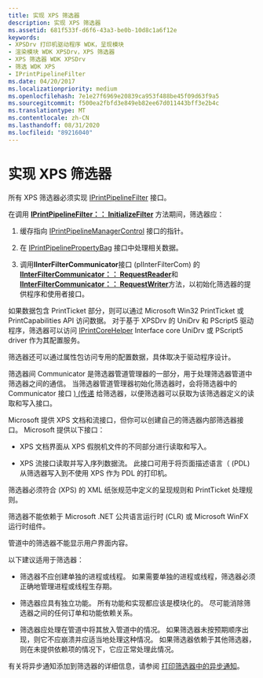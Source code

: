 ```yaml
---
title: 实现 XPS 筛选器
description: 实现 XPS 筛选器
ms.assetid: 681f533f-d6f6-43a3-be0b-10d8c1a6f12e
keywords:
- XPSDrv 打印机驱动程序 WDK，呈现模块
- 渲染模块 WDK XPSDrv，XPS 筛选器
- XPS 筛选器 WDK XPSDrv
- 筛选 WDK XPS
- IPrintPipelineFilter
ms.date: 04/20/2017
ms.localizationpriority: medium
ms.openlocfilehash: 7e1e27f6969e20839ca953f488be45f09d63f9a5
ms.sourcegitcommit: f500ea2fbfd3e849eb82ee67d011443bff3e2b4c
ms.translationtype: MT
ms.contentlocale: zh-CN
ms.lasthandoff: 08/31/2020
ms.locfileid: "89216040"
---
```

# <a name="implementing-xps-filters"></a>实现 XPS 筛选器


所有 XPS 筛选器必须实现 [IPrintPipelineFilter](/windows-hardware/drivers/ddi/filterpipeline/nn-filterpipeline-iprintpipelinefilter) 接口。

在调用 [**IPrintPipelineFilter：： InitializeFilter**](/windows-hardware/drivers/ddi/filterpipeline/nf-filterpipeline-iprintpipelinefilter-initializefilter) 方法期间，筛选器应：

1.  缓存指向 [IPrintPipelineManagerControl](/windows-hardware/drivers/ddi/filterpipeline/nn-filterpipeline-iprintpipelinemanagercontrol) 接口的指针。

2.  在 [IPrintPipelinePropertyBag](/windows-hardware/drivers/ddi/filterpipeline/nn-filterpipeline-iprintpipelinepropertybag) 接口中处理相关数据。

3.  调用**IInterFilterCommunicator**接口 (pIInterFilterCom) 的[**IInterFilterCommunicator：： RequestReader**](/windows-hardware/drivers/ddi/filterpipeline/nf-filterpipeline-iinterfiltercommunicator-requestreader)和[**IInterFilterCommunicator：： RequestWriter**](/windows-hardware/drivers/ddi/filterpipeline/nf-filterpipeline-iinterfiltercommunicator-requestwriter)方法，以初始化筛选器的提供程序和使用者接口。

如果数据包含 PrintTicket 部分，则可以通过 Microsoft Win32 PrintTicket 或 PrintCapabilities API 访问数据。 对于基于 XPSDrv 的 UniDrv 和 PScript5 驱动程序，筛选器可以访问 [IPrintCoreHelper](/windows-hardware/drivers/ddi/prcomoem/nn-prcomoem-iprintcorehelper) Interface core UniDrv 或 PScript5 driver 作为其配置服务。

筛选器还可以通过属性包访问专用的配置数据，具体取决于驱动程序设计。

筛选器间 Communicator 是筛选器管道管理器的一部分，用于处理筛选器管道中筛选器之间的通信。 当筛选器管道管理器初始化筛选器时，会将筛选器中的 Communicator 接口 [)  (传递](/windows-hardware/drivers/ddi/filterpipeline/nn-filterpipeline-iinterfiltercommunicator) 给筛选器，以便筛选器可以获取为该筛选器定义的读取和写入接口。

Microsoft 提供 XPS 文档和流接口，但你可以创建自己的筛选器内部筛选器接口。 Microsoft 提供以下接口：

-   XPS 文档界面从 XPS 假脱机文件的不同部分进行读取和写入。

-   XPS 流接口读取并写入序列数据流。 此接口可用于将页面描述语言（ (PDL) 从筛选器写入到不使用 XPS 作为 PDL 的打印机。

筛选器必须符合 (XPS) 的 XML 纸张规范中定义的呈现规则和 PrintTicket 处理规则。

筛选器不能依赖于 Microsoft .NET 公共语言运行时 (CLR) 或 Microsoft WinFX 运行时组件。

管道中的筛选器不能显示用户界面内容。

以下建议适用于筛选器：

-   筛选器不应创建单独的进程或线程。 如果需要单独的进程或线程，筛选器必须正确地管理进程或线程生存期。

-   筛选器应具有独立功能。 所有功能和实现都应该是模块化的。 尽可能消除筛选器之间的任何订单和功能依赖关系。

-   筛选器应处理在管道中将其放入管道中的情况。 如果筛选器未按预期顺序出现，则它不应崩溃并应适当地处理这种情况。 如果筛选器依赖于其他筛选器，则在未提供依赖项的情况下，它应正常处理此情况。

有关将异步通知添加到筛选器的详细信息，请参阅 [打印筛选器中的异步通知](asynchronous-notifications-in-print-filters.md)。

 

